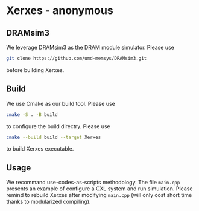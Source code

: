 # Xerxes - anonymous

## DRAMsim3

We leverage DRAMsim3 as the DRAM module simulator. Please use
```bash
git clone https://github.com/umd-memsys/DRAMsim3.git
```
before building Xerxes.

## Build

We use Cmake as our build tool. Please use
```bash
cmake -S . -B build
```
to configure the build directry. Please use
```bash
cmake --build build --target Xerxes
```
to build Xerxes executable.

## Usage

We recommand use-codes-as-scripts methodology. The file `main.cpp` presents an example of configure a CXL system and run simulation. Please remind to rebuild Xerxes after modifying `main.cpp` (will only cost short time thanks to modularized compiling).
